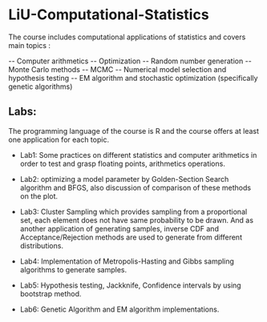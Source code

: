 # LiU-Computational-Statistics
The course includes computational applications of statistics and covers main topics :

-- Computer arithmetics
-- Optimization
-- Random number generation 
-- Monte Carlo methods
-- MCMC
-- Numerical model selection and hypothesis testing
-- EM algorithm and stochastic optimization (specifically genetic algorithms)

## Labs:

The programming language of the course is R and the course offers at least one application for each topic.

* Lab1: Some practices on different statistics and computer arithmetics in order to test and grasp floating points, arithmetics operations.

* Lab2: optimizing a model parameter by Golden-Section Search algorithm and BFGS, also discussion of comparison of these methods on the plot.

* Lab3: Cluster Sampling which provides sampling from a proportional set, each element does not have same probability to be drawn. And as another application of generating samples, inverse CDF and Acceptance/Rejection methods are used to generate from different distributions.

* Lab4: Implementation of Metropolis-Hasting and Gibbs sampling algorithms to generate samples.

* Lab5: Hypothesis testing, Jackknife, Confidence intervals by using bootstrap method.

* Lab6: Genetic Algorithm and EM algorithm implementations.
